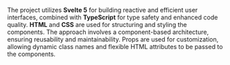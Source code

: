 The project utilizes **Svelte 5** for building reactive and efficient user interfaces, combined with **TypeScript** for type safety and enhanced code quality. **HTML** and **CSS** are used for structuring and styling the components. The approach involves a component-based architecture, ensuring reusability and maintainability. Props are used for customization, allowing dynamic class names and flexible HTML attributes to be passed to the components.
